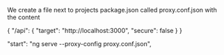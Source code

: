 We create a file next to projects package.json called proxy.conf.json 
with the content

{
  "/api": {
    "target": "http://localhost:3000",
    "secure": false
  }
}

"start": "ng serve --proxy-config proxy.conf.json",